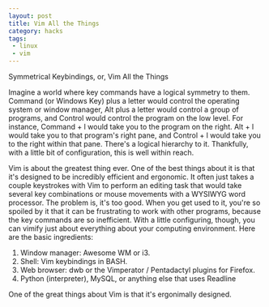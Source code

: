 ```yaml
---
layout: post
title: Vim All the Things
category: hacks
tags: 
 - linux 
 - vim
---
```


Symmetrical Keybindings, or, Vim All the Things

Imagine a world where key commands have a logical symmetry to them. Command (or Windows Key) plus a letter would control the operating system or window manager, Alt plus a letter would control a group of programs, and Control would control the program on the low level. For instance, Command + l would take you to the program on the right. Alt + l would take you to that program's right pane, and Control + l would take you to the right within that pane. There's a logical hierarchy to it. Thankfully, with a little bit of configuration, this is well within reach. 

Vim is about the greatest thing ever. One of the best things about it is that it's designed to be incredibly efficient and ergonomic. It often just takes a couple keystrokes with Vim to perform an editing task that would take several key combinations or mouse movements with a WYSIWYG word processor. The problem is, it's too good. When you get used to it, you're so spoiled by it that it can be frustrating to work with other programs, because the key commands are so inefficient. With a little configuring, though, you can vimify just about everything about your computing environment. Here are the basic ingredients: 

1. Window manager: Awesome WM or i3. 
2. Shell: Vim keybindings in BASH. 
3. Web browser: dwb or the Vimperator / Pentadactyl plugins for Firefox. 
4. Python (interpreter), MySQL, or anything else that uses Readline
  
One of the great things about Vim is that it's ergonimally designed.   
